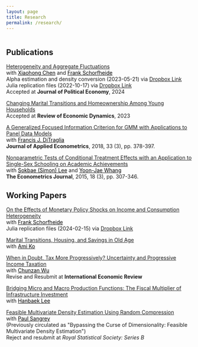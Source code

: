 ```yaml
---
layout: page
title: Research
permalink: /research/
---
```


 
<hr style="clear:both;visibility: hidden;" />  


## Publications

[Heterogeneity and Aggregate Fluctuations](https://github.com/minsuc/Econ103_LPS/raw/master/papers/EvalHAmodels_v15.pdf)<br> 
with <a href="https://sites.google.com/site/xiaohongchenyale/" style="color:#000000;">Xiaohong Chen</a> and <a href="https://web.sas.upenn.edu/schorf/" style="color:#000000;">Frank Schorfheide</a><br>
Alpha estimation and density conversion (2023-05-21) via [Dropbox Link](https://www.dropbox.com/s/nqlz3g6p9fr5evs/Alpha%20Estimation%20and%20Conversion_v20230521.zip?dl=0)<br> 
Julia replication files (2022-10-17) via [Dropbox Link](https://www.dropbox.com/s/lbvq0gvyqd98wv7/Replication_v20221017.zip?dl=0)<br>
Accepted at <b>Journal of Political Economy</b>, 2024

[Changing Marital Transitions and Homeownership Among Young Households](https://github.com/minsuc/Econ103_LPS/raw/master/papers/RED_Chang_Oct2023.pdf)<br> 
Accepted at <b>Review of Economic Dynamics</b>, 2023

[A Generalized Focused Information Criterion for GMM with Applications to Panel Data Models](https://onlinelibrary.wiley.com/doi/abs/10.1002/jae.2614)<br>
with <a href="https://ditraglia.com" style="color:#000000;">Francis J. DiTraglia</a><br>
 <b>Journal of Applied Econometrics</b>, 2018, 33 (3), pp. 378-397.

[Nonparametric Tests of Conditional Treatment Effects with an Application to Single-Sex Schooling on Academic Achievements](http://onlinelibrary.wiley.com/doi/10.1111/ectj.12050/abstract)<br> 
with <a href="https://sites.google.com/site/sokbae/" style="color:#000000;">Sokbae (Simon) Lee</a> and <a href="https://sites.google.com/site/whangyjhomepage/" style="color:#000000;">Yoon-Jae Whang</a><br>
<b>The Econometrics Journal</b>, 2015, 18 (3), pp. 307-346.

## Working Papers

[On the Effects of Monetary Policy Shocks on Income and Consumption Heterogeneity](https://github.com/minsuc/Econ103_LPS/raw/master/papers/HH_Het_MP_v11.pdf)<br>
with <a href="https://web.sas.upenn.edu/schorf/" style="color:#000000;">Frank Schorfheide</a><br>
Julia replication files (2024-02-15) via [Dropbox Link](https://www.dropbox.com/scl/fi/7af6n7y7r4d70zidlqau6/Replication_v2024-02-16.zip?rlkey=m6c61otzhipjzwdqw09nq484b&dl=0)

[Marital Transitions, Housing, and Savings in Old Age](https://github.com/minsuc/Econ103_LPS/raw/master/papers/Chang_Ko_08282023.pdf)<br> 
with <a href="http://www.ko-ami.com/" style="color:#000000;">Ami Ko</a>

[When in Doubt, Tax More Progressively? Uncertainty and Progressive Income Taxation](https://github.com/minsuc/Econ103_LPS/raw/master/papers/OTUP.pdf)<br> 
with <a href="https://sites.google.com/site/chunzanwu/" style="color:#000000;">Chunzan Wu</a><br>
Revise and Resubmit at <b>International Economic Review</b>

[Bridging Micro and Macro Production Functions: The Fiscal Multiplier of Infrastructure Investment](https://github.com/minsuc/Econ103_LPS/raw/master/papers/Draft_ChangLee_2023.pdf)<br> 
with <a href="https://sites.google.com/sas.upenn.edu/hanbaeklee" style="color:#000000;">Hanbaek Lee</a>

[Feasible Multivariate Density Estimation Using Random Compression](https://github.com/minsuc/Econ103_LPS/raw/master/papers/ChangSangrey_web.pdf)<br> 
with <a href="https://sangrey.io/" style="color:#000000;">Paul Sangrey</a><br>
(Previously circulated as "Bypassing the Curse of Dimensionality: Feasible Multivariate Density Estimation")<br>
Reject and resubmit at <i>Royal Statistical Society: Series B</i> 


